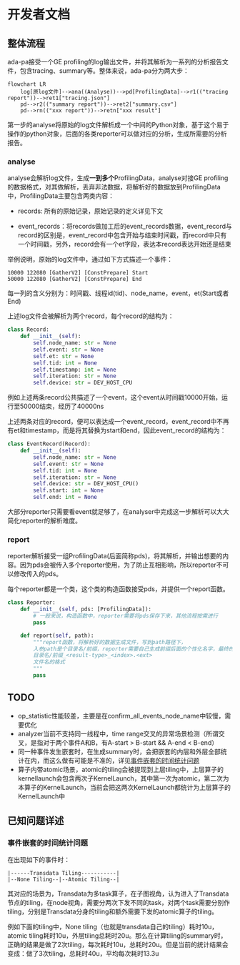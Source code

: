 # 开发者文档

## 整体流程

ada-pa接受一个GE profiling的log输出文件，并将其解析为一系列的分析报告文件，包含tracing、summary等。整体来说，ada-pa分为两大步：

```mermaid
flowchart LR
    log[原log文件]-->ana((Analyse))-->pd[ProfilingData]-->r1(("tracing report"))-->ret1["tracing.json"]
    pd-->r2(("summary report"))-->ret2["summary.csv"]
    pd-->rn(("xxx report"))-->retn["xxx result"]
```

第一步的analyse将原始的log文件解析成一个中间的Python对象，基于这个易于操作的python对象，后面的各类reporter可以做对应的分析，生成所需要的分析报告。

### analyse

analyse会解析log文件，生成**一到多个**ProfilingData，analyse对接GE profiling的数据格式，对其做解析，丢弃非法数据，将解析好的数据放到ProfilingData中，ProfilingData主要包含两类内容：

* records: 所有的原始记录，原始记录的定义详见下文

* event_records：将records做加工后的event_records数据，event_record与record的区别是，event_record中包含开始与结束时间戳，而record中只有一个时间戳，另外，record会有一个et字段，表达本record表达开始还是结束

举例说明，原始的log文件中，通过如下方式描述一个事件：

```textile
10000 122080 [GatherV2] [ConstPrepare] Start
50000 122080 [GatherV2] [ConstPrepare] End
```

每一列的含义分别为：时间戳、线程id(tid)、node_name，event，et(Start或者End)

上述log文件会被解析为两个record，每个record的结构为：

```python
class Record:
    def __init__(self):
        self.node_name: str = None
        self.event: str = None
        self.et: str = None
        self.tid: int = None
        self.timestamp: int = None
        self.iteration: str = None
        self.device: str = DEV_HOST_CPU
```

例如上述两条record公共描述了一个event，这个event从时间戳10000开始，运行至50000结束，经历了40000ns

上述两条对应的record，便可以表达成一个event_record，event_record中不再有et和timestamp，而是将其替换为start和end，因此event_record的结构为：

```python
class EventRecord(Record):
    def __init__(self):
        self.node_name: str = None
        self.event: str = None
        self.tid: int = None
        self.iteration: str = None
        self.device: str = DEV_HOST_CPU()
        self.start: int = None
        self.end: int = None
```

大部分reporter只需要看event就足够了，在analyser中完成这一步解析可以大大简化reporter的解析难度。

### report

reporter解析接受一组ProfilingData(后面简称pds)，将其解析，并输出想要的内容。因为pds会被传入多个reporter使用，为了防止互相影响，所以reporter不可以修改传入的pds。

每个reporter都是一个类，这个类的构造函数接受pds，并提供一个report函数。

```python
class Reporter:
    def __init__(self, pds: [ProfilingData]):
        # 一般来说，构造函数中，reporter需要将pds保存下来，其他流程按需进行
        pass

    def report(self, path):
        """report函数，将解析好的数据生成文件，写到path路径下，
        入参path是个目录名/前缀，reporter需要自己生成前缀后面的个性化名字，最终的目录+文件名形式为：
        目录名/前缀_<result-type>_<index>.<ext>
        文件名的格式
        """
        pass
```

## TODO

* op_statistic性能较差，主要是在confirm_all_events_node_name中较慢，需要优化
* analyzer当前不支持同一线程中，time range交叉的异常场景检测（所谓交叉，是指对于两个事件A和B，有A-start > B-start && A-end < B-end）
* 同一种事件发生嵌套时，在生成summary时，会把嵌套的内层和外层全部统计在内，而这么做有可能是不准的，详见[事件嵌套的时间统计问题]("事件嵌套的时间统计问题")
* 算子内带atomic场景，atomic的tiling会被提现到上层tiling中，上层算子的kernellaunch会包含两次子KernelLaunch，其中第一次为atomic，第二次为本算子的KernelLaunch，当前会把这两次KernelLaunch都统计为上层算子的KernelLaunch中

## 已知问题详述

### 事件嵌套的时间统计问题

在出现如下的事件时：

```textile
|------Transdata Tiling-----------|
|--None Tiling--|--Atomic Tiling--|
```

其对应的场景为，Transdata为多task算子，在子图视角，认为进入了Transdata节点的tiling，在node视角，需要分两次下发不同的task，对两个task需要分别作tiling，分别是Transdata分身的tiling和额外需要下发的atomic算子的tiling。

例如下面的tiling中，None tiling（也就是transdata自己的tiling）耗时10u，atomic tiling耗时10u，外层tiling总耗时20u。那么在计算tiling的summary时，正确的结果是做了2次tiling，每次耗时10u，总耗时20u。但是当前的统计结果会变成：做了3次tiling，总耗时40u，平均每次耗时13.3u
